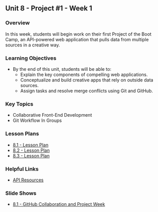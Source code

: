 ## Unit 8 - Project #1 - Week 1

### Overview

In this week, students will begin work on their first Project of the Boot Camp, an API-powered web application that pulls data from multiple sources in a creative way.

### Learning Objectives

* By the end of this unit, students will be able to:
  * Explain the key components of compelling web applications.
  * Conceptualize and build creative apps that rely on outside data sources.
  * Assign tasks and resolve merge conflicts using Git and GitHub.

### Key Topics

* Collaborative Front-End Development
* Git Workflow In Groups


### Lesson Plans

* [8.1 - Lesson Plan](01-Day/01-Day-LessonPlan.md)
* [8.2 - Lesson Plan](02-Day/02-Day-LessonPlan.md)
* [8.3 - Lesson Plan](03-Day/03-Day-LessonPlan.md)

### Helpful Links

* [API Resources](01-Day/Supplemental/API_Resources.docx)

### Slide Shows

* [8.1 - GitHub Collaboration and Project Week](https://docs.google.com/presentation/d/1zWh3vjCMYaRm71DSM-Amy0PL272Fa-a39IwDuIMMokY/edit?usp=sharing)
